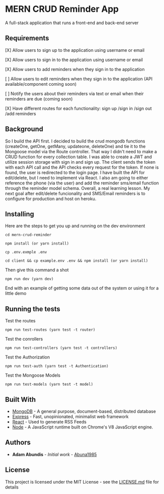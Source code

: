 # MERN CRUD Reminder App

A full-stack application that runs a front-end and back-end server

## Requirements
[X] Allow users to sign up to the application using username or email

[X] Allow users to sign in to the application using username or email

[X] Allow users to add reminders when they sign in to the application

[ ] Allow users to edit reminders when they sign in to the application (API available/component coming soon)

[ ] Notify the users about their reminders via text or email when their reminders are due (coming soon)

[X] Have different routes for each functionality: sign up /sign in /sign out /add reminders

## Background

So I build the API first. I decided to build the crud mongodb functions (createOne, getOne, getMany, updateone, deleteOne) and tie it to the Mongoose model via the Route controller. That way I didn't need to make a CRUD function for every collection table. I was able to create a JWT and utilize session storage with sign in and sign up. The client sends the token with each API call and the API checks every request for the token. If none is found, the user is redirected to the login page. I have built the API for edit/delete, but I need to implement via React. I also am going to either reference the phone (via the user) and add the reminder sms/email function through the reminder model schema. Overall, a real learning lesson. My next goal after edit/delete funcionality and SMS/Email reminders is to configure for production and host on heroku.

## Installing

Here are the steps to get you up and running on the dev environment

```
cd mern-crud-reminder 
```
```
npm install (or yarn install)
```

```
cp .env.exmple .env
```

```
cd client && cp example.env .env && npm install (or yarn install)
```

Then give this command a shot

```
npm run dev (yarn dev)
```

End with an example of getting some data out of the system or using it for a little demo

## Running the tests

Test the routes
```
npm run test-routes (yarn test -t router)
```
Test the conrollers
```
npm run test-controllers (yarn test -t controllers)
```
Test the Authorization
```
npm run test-auth (yarn test -t Authentication)
```
Test the Mongoose Models
```
npm run test-models (yarn test -t model)
```

## Built With

* [MongoDB](https://www.mongodb.com/) - A general purpose, document-based, distributed database
* [Express](https://expressjs.com/) - Fast, unopinionated, minimalist web framework
* [React](https://rometools.github.io/rome/) - Used to generate RSS Feeds 
* [Node](https://nodejs.org/en/) - A JavaScript runtime built on Chrome's V8 JavaScript engine.

## Authors

* **Adam Abundis** - *Initial work* - [Abuna1985](https://github.com/abuna1985)

## License

This project is licensed under the MIT License - see the [LICENSE.md](LICENSE.md) file for details

